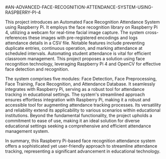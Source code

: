 #AN-ADVANCED-FACE-RECOGNITION-ATTENDANCE-SYSTEM-USING-RASPBERRY-PI-4

This project introduces an Automated Face Recognition Attendance System using Raspberry Pi. It employs the face recognition library on Raspberry Pi 4, utilizing a webcam for real-time facial image capture. The system cross-references these images with pre-registered encodings and logs attendance details in a CSV file. Notable features include preventing duplicate entries, continuous operation, and marking attendance at scheduled intervals. Automating student attendance is vital for efficient classroom management. This project proposes a solution using face recognition technology, leveraging Raspberry Pi 4 and OpenCV for effective face detection and recognition.

The system comprises five modules: Face Detection, Face Preprocessing, Face Training, Face Recognition, and Attendance Database. It seamlessly integrates with Raspberry Pi, serving as a robust tool for attendance tracking in educational settings. The system's streamlined approach ensures effortless integration with Raspberry Pi, making it a robust and accessible tool for augmenting attendance tracking processes. Its versatility and reliability extend its applicability to various scenarios within educational institutions. Beyond the fundamental functionality, the project upholds a commitment to ease of use, making it an ideal solution for diverse educational settings seeking a comprehensive and efficient attendance management system.

In summary, this Raspberry Pi-based face recognition attendance system offers a sophisticated yet user-friendly approach to streamline attendance tracking, representing a significant advancement in educational technology.
